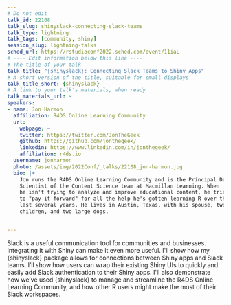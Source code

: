 ```yaml
---
# Do not edit
talk_id: 22108
talk_slug: shinyslack-connecting-slack-teams
talk_type: lightning
talk_tags: [community, shiny]
session_slug: lightning-talks
sched_url: https://rstudioconf2022.sched.com/event/11iaL
# ---- Edit information below this line ----
# The title of your talk
talk_title: "{shinyslack}: Connecting Slack Teams to Shiny Apps"
# A short version of the title, suitable for small displays
talk_title_short: {shinyslack}
# A link to your talk's materials, when ready
talk_materials_url: ~
speakers:
- name: Jon Harmon
  affiliation: R4DS Online Learning Community
  url:
    webpage: ~
    twitter: https://twitter.com/JonTheGeek
    github: https://github.com/jonthegeek/
    linkedin: https://www.linkedin.com/in/jonthegeek/
    affiliation: r4ds.io
  username: jonharmon
  photo: /assets/img/2022Conf/_talks/22108_jon-harmon.jpg
  bio: |+
    Jon runs the R4DS Online Learning Community and is the Principal Data
    Scientist of the Content Science team at Macmillan Learning. When
    he isn't trying to analyze and improve educational content, he tries
    to "pay it forward" for all the help he's gotten learning R over the
    last several years. He lives in Austin, Texas, with his spouse, two
    children, and two large dogs.


---
```


<!-- ABSTRACT ----
Please write abstract below. You may use simple markdown (links, code style, bold, italics)
-->

Slack is a useful communication tool for communities and businesses. Integrating
it with Shiny can make it even more useful. I'll show how my {shinyslack}
package allows for connections between Shiny apps and Slack teams. I’ll show
how users can wrap their existing Shiny UIs to quickly and easily add Slack
authentication to their Shiny apps. I'll also demonstrate how we’ve used
{shinyslack} to manage and streamline the R4DS Online Learning Community, and
how other R users might make the most of their Slack workspaces.
